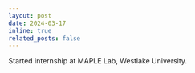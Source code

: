 ```yaml
---
layout: post
date: 2024-03-17
inline: true
related_posts: false
---
```


Started internship at MAPLE Lab, Westlake University.
